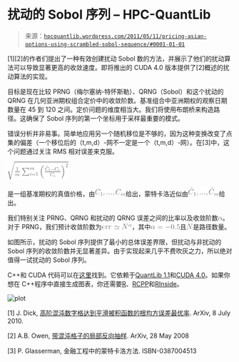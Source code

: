 <!--yml

类别：未分类

日期：2024-05-17 23:42:27

-->

# 扰动的 Sobol 序列 – HPC-QuantLib

> 来源：[`hpcquantlib.wordpress.com/2011/05/11/pricing-asian-options-using-scrambled-sobol-sequence/#0001-01-01`](https://hpcquantlib.wordpress.com/2011/05/11/pricing-asian-options-using-scrambled-sobol-sequence/#0001-01-01)

[1][2]的作者们提出了一种有效创建扰动 Sobol 数的方法，并展示了他们的扰动算法可以导致显著更高的收敛速度。即将推出的 CUDA 4.0 版本提供了[2]概述的扰动算法的实现。

目标是现在比较 PRNG（梅尔塞纳-特怀斯勒）、QRNG（Sobol）和这个扰动的 QRNG 在几何亚洲期权组合定价中的收敛阶数。基准组合中亚洲期权的观察日期数量在 45 到 120 之间。定价问题的维度相当大。我们将使用布朗桥来构造路径。这确保了 Sobol 序列的第一个坐标用于采样最重要的模式。

错误分析并非易事。简单地应用另一个随机移位是不够的，因为这种变换改变了点集的偏差（一个移位后的（t,m,d）-网不一定是一个（t,m,d）-网）。在[3]中，这个问题通过关注 RMS 相对误差来克服。

![\sqrt{\frac{1}{m}\sum_{i=1}^m\left(\frac{\hat{C}_i -C_i}{C_i}\right)²}](img/dcb9bf78c212158e44a1c35f912c6dad.png)

是一组基准期权的真值价格，由![C_1,...,C_m](img/831a4009518336968517250147f8fe36.png)给出，蒙特卡洛近似由![\hat{C}_1,...,\hat{C}_m](img/ed43dabcc2b93498206b9a85e90138f4.png)给出。

我们特别关注 PRNG、QRNG 和扰动的 QRNG 误差之间的比率以及收敛阶数![\alpha](img/86ceb19e0d1d39c689d6601fd46650ae.png)。对于 PRNG，我们预计收敛阶数为![err \simeq N^{\alpha}](img/b4665ed6b0dbc8ad2dfae8709b2947fd.png)，其中![\alpha=-0.5](img/589629ef8e0566261e8844268d68958c.png)且![N](img/f6ed931dee56eceee76562d962e13d4a.png)是路径数量。

如图所示，扰动的 Sobol 序列提供了最小的总体误差界限，但扰动与非扰动的 Sobol 序列的收敛阶数并无显著差异。由于实现起来几乎不费吹灰之力，所以绝对值得一试扰动的 Sobol 序列。

C++和 CUDA 代码可以在[这里](http://hpc-quantlib.de/src/scrambled.zip)找到。它依赖于[QuantLib 1.1](http://quantlib.org)和[CUDA 4.0](http://www.nvidia.com/object/cuda_home_new.html)。如果你想在 C++程序中直接生成图表，你还需要[R](http://www.r-project.org/)、[RCPP](http://cran.r-project.org/web/packages/Rcpp/index.html)和[RInside](http://cran.r-project.org/web/packages/RInside/index.html)。

![plot](https://hpcquantlib.wordpress.com/wp-content/uploads/2011/05/plot2.png)

[1] J. Dick, [高阶混沌数字格达到平滑被积函数的根均方误差最优率](http://arxiv.org/abs/1007.0842). ArXiv, 8 July 2010.

[2] A.B. Owen, [带混沌格子的局部反向抽样](http://arxiv.org/pdf/0811.0528). ArXiv, 28 May 2008

[3] P. Glasserman, 金融工程中的蒙特卡洛方法. ISBN-0387004513
